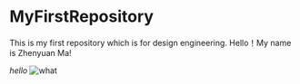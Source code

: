 # MyFirstRepository
This is my first repository which is for design engineering.
Hello！My name is Zhenyuan Ma!

*hello*
![what]([https://www.zju.edu.cn/_upload/article/images/3b/41/b964936041bea6618d190d78ad0d/0a378d21-db4c-4aaf-aff8-519d333dc61c.png](https://www.zju.edu.cn/_upload/article/images/3b/41/b964936041bea6618d190d78ad0d/0a378d21-db4c-4aaf-aff8-519d333dc61c.png)https://www.zju.edu.cn/_upload/article/images/3b/41/b964936041bea6618d190d78ad0d/0a378d21-db4c-4aaf-aff8-519d333dc61c.png)
